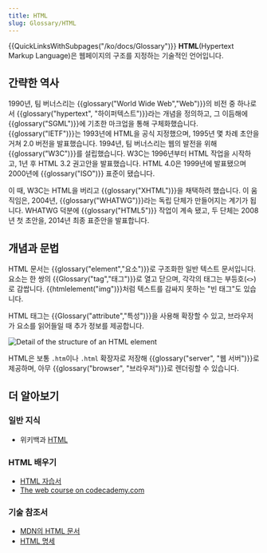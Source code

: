 ```yaml
---
title: HTML
slug: Glossary/HTML
---
```

{{QuickLinksWithSubpages("/ko/docs/Glossary")}}
**HTML**(Hypertext Markup Language)은 웹페이지의 구조를 지정하는 기술적인 언어입니다.

## 간략한 역사

1990년, 팀 버너스리는 {{glossary("World Wide Web","Web")}}의 비전 중 하나로서 {{glossary("hypertext", "하이퍼텍스트")}}라는 개념을 정의하고, 그 이듬해에 {{glossary("SGML")}}에 기초한 마크업을 통해 구체화했습니다. {{glossary("IETF")}}는 1993년에 HTML을 공식 지정했으며, 1995년 몇 차례 초안을 거쳐 2.0 버전을 발표했습니다. 1994년, 팀 버너스리는 웹의 발전을 위해 {{glossary("W3C")}}를 설립했습니다. W3C는 1996년부터 HTML 작업을 시작하고, 1년 후 HTML 3.2 권고안을 발표했습니다. HTML 4.0은 1999년에 발표됐으며 2000년에 {{glossary("ISO")}} 표준이 됐습니다.

이 때, W3C는 HTML을 버리고 {{glossary("XHTML")}}을 채택하려 했습니다. 이 움직임은, 2004년, {{glossary("WHATWG")}}라는 독립 단체가 만들어지는 계기가 됩니다. WHATWG 덕분에 {{glossary("HTML5")}} 작업이 계속 됐고, 두 단체는 2008년 첫 초안을, 2014년 최종 표준안을 발표합니다.

## 개념과 문법

HTML 문서는 {{glossary("element","요소")}}로 구조화한 일반 텍스트 문서입니다. 요소는 한 쌍의 {{Glossary("tag","태그")}}로 열고 닫으며, 각각의 태그는 부등호(`<>`)로 감쌉니다. {{htmlelement("img")}}처럼 텍스트를 감싸지 못하는 "빈 태그"도 있습니다.

HTML 태그는 {{Glossary("attribute","특성")}}을 사용해 확장할 수 있고, 브라우저가 요소를 읽어들일 때 추가 정보를 제공합니다.

![Detail of the structure of an HTML element](anatomy-of-an-html-element.png)

HTML은 보통 `.htm`이나 `.html` 확장자로 저장해 {{glossary("server", "웹 서버")}}로 제공하며, 아무 {{glossary("browser", "브라우저")}}로 렌더링할 수 있습니다.

## 더 알아보기

### 일반 지식

- 위키백과 [HTML](https://ko.wikipedia.org/wiki/HTML)

### HTML 배우기

- [HTML 자습서](http://developer.mozilla.org/ko/Learn/HTML)
- [The web course on codecademy.com](http://www.codecademy.com/en/tracks/web)

### 기술 참조서

- [MDN의 HTML 문서](/ko/docs/Web/HTML)
- [HTML 명세](http://www.w3.org/TR/html5/)
